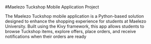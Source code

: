 #Maelezo Tuckshop Mobile Application Project

The Maelezo Tuckshop mobile application is a Python-based solution designed to enhance the shopping experience for students at Maelezo University. Built using the Kivy framework, this app allows students to browse Tuckshop items, explore offers, place orders, and receive notifications when their orders are ready
